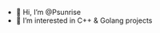 - 👋 Hi, I’m @Psunrise
- 👀 I’m interested in C++ & Golang projects

<!---
Psunrise/Psunrise is a ✨ special ✨ repository because its `README.md` (this file) appears on your GitHub profile.
You can click the Preview link to take a look at your changes.
--->
